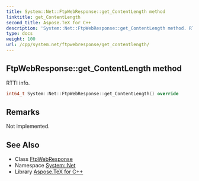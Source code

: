```yaml
---
title: System::Net::FtpWebResponse::get_ContentLength method
linktitle: get_ContentLength
second_title: Aspose.TeX for C++
description: 'System::Net::FtpWebResponse::get_ContentLength method. RTTI info in C++.'
type: docs
weight: 100
url: /cpp/system.net/ftpwebresponse/get_contentlength/
---
```

## FtpWebResponse::get_ContentLength method


RTTI info.

```cpp
int64_t System::Net::FtpWebResponse::get_ContentLength() override
```

## Remarks


Not implemented. 
## See Also

* Class [FtpWebResponse](../)
* Namespace [System::Net](../../)
* Library [Aspose.TeX for C++](../../../)
